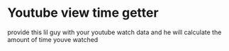 # Youtube view time getter
 provide this lil guy with your youtube watch data and he will calculate the amount of time youve watched
